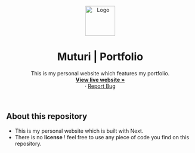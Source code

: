 <div id="top"></div>

<!-- PROJECT LOGO -->
<br />
<div align="center">
  <a href="#">
    <img src="./public/favicon.ico" alt="Logo" width="80" height="80">
  </a>

<h1 align="center">Muturi | Portfolio</h1>

  <p align="center">
    This is my personal website which features my portfolio.
    <br />
    <a href="#"><strong>View live website »</strong></a>
    <br />
    ·
    <a href="https://github.com/Yazdun/yazdun.com/issues">Report Bug</a>
  </p>
</div>

<br/>

## About this repository

- This is my personal website which is built with Next.
- There is no **license** ! feel free to use any piece of code you find on this
  repository.
